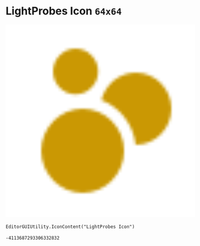 # LightProbes Icon `64x64`
<img src="/img/LightProbes%20Icon.png" width=512 height=512>

``` CSharp
EditorGUIUtility.IconContent("LightProbes Icon")
```
```
-4113687293306332832
```
